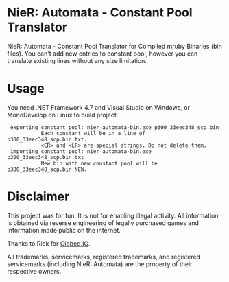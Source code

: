 # NieR: Automata - Constant Pool Translator

NieR: Automata - Constant Pool Translator for Compiled mruby Binaries (bin files). You can't add new entries to constant pool, however you can translate existing lines without any size limitation.

# Usage

You need .NET Framework 4.7 and Visual Studio on Windows, or MonoDevelop on Linux to build project.
```
 exporting constant pool: nier-automata-bin.exe p300_33eec348_scp.bin
           Each constant will be in a line of p300_33eec348_scp.bin.txt.
           <CR> and <LF> are special strings. Do not delete them.
 importing constant pool: nier-automata-bin.exe p300_33eec348_scp.bin.txt
           New bin with new constant pool will be p300_33eec348_scp.bin.NEW.
```


# Disclaimer

This project was for fun. It is not for enabling illegal activity. All information is obtained via reverse engineering of legally purchased games and information made public on the internet.

Thanks to Rick for [Gibbed.IO](https://github.com/gibbed/Gibbed.IO).

All trademarks, servicemarks, registered trademarks, and registered servicemarks (including NieR: Automata) are the property of their respective owners.
